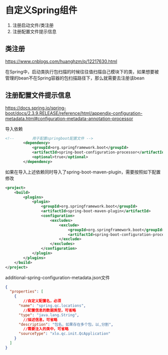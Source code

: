 # 自定义Spring组件



1. 注册启动文件/类注册
2. 注册配置文件提示信息



## 类注册

https://www.cnblogs.com/huanghzm/p/12217630.html

在Spring中，启动类执行包扫描的时候往往值扫描自己模块下的类，如果想要被管理的bean不在Spring容器的包扫描路径下，那么就需要去注册该bean



## 注册配置文件提示信息

https://docs.spring.io/spring-boot/docs/2.3.9.RELEASE/reference/html/appendix-configuration-metadata.html#configuration-metadata-annotation-processor

导入依赖

```xml
<!--		用于配置springboot配置文件 -->
		<dependency>
			<groupId>org.springframework.boot</groupId>
			<artifactId>spring-boot-configuration-processor</artifactId>
			<optional>true</optional>
		</dependency>
```

如果在导入上述依赖同时导入了spring-boot-maven-plugin，需要按照如下配置修改

```xml
<project>
    <build>
        <plugins>
            <plugin>
                <groupId>org.springframework.boot</groupId>
                <artifactId>spring-boot-maven-plugin</artifactId>
                <configuration>
                    <excludes>
                        <exclude>
                            <groupId>org.springframework.boot</groupId>
                            <artifactId>spring-boot-configuration-processor</artifactId>
                        </exclude>
                    </excludes>
                </configuration>
            </plugin>
        </plugins>
    </build>
</project>
```

additional-spring-configuration-metadata.json文件

```json
{
  "properties": [
	{
        //自定义配置名，必须
	  "name": "spring.qc.locations",
        //配置信息的数据类型，可省略
	  "type": "java.lang.String",
        //描述信息，可省略
	  "description": "包名，如果存在多个包，以,分割",
        //需要注入的类中，可省略
	  "sourceType": "xlo.qc.init.QcApplication"
	}
  ]
}
```

